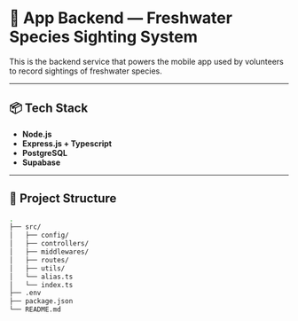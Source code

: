 # 🐬 App Backend — Freshwater Species Sighting System

This is the backend service that powers the mobile app used by volunteers to record sightings of freshwater species.

---

## 📦 Tech Stack

- **Node.js**
- **Express.js + Typescript**
- **PostgreSQL**
- **Supabase**

---

## 📂 Project Structure

```bash
.
├── src/
│   ├── config/
│   ├── controllers/
│   ├── middlewares/
│   ├── routes/
│   ├── utils/
│   └── alias.ts
│   └── index.ts
├── .env
├── package.json
└── README.md
```
